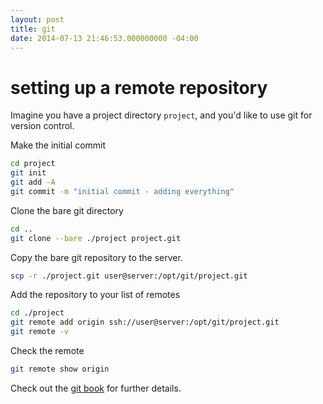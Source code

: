 ```yaml
---
layout: post
title: git
date: 2014-07-13 21:46:53.000000000 -04:00
---
```

# setting up a remote repository

Imagine you have a project directory `project`, and you'd like to use git for version control.

Make the initial commit

```bash
cd project
git init
git add -A
git commit -m "initial commit - adding everything"
```

Clone the bare git directory

```bash
cd ..
git clone --bare ./project project.git
```

Copy the bare git repository to the server.

```bash
scp -r ./project.git user@server:/opt/git/project.git
```

Add the repository to your list of remotes

```bash
cd ./project
git remote add origin ssh://user@server:/opt/git/project.git
git remote -v
```

Check the remote

```bash
git remote show origin
```

Check out the [git book](http://git-scm.com/book/en/Git-on-the-Server-Getting-Git-on-a-Server) for further details.
